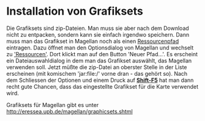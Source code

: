 <span id="top"></span>

# Installation von Grafiksets

Die Grafiksets sind zip-Dateien. Man muss sie aber nach dem Download
nicht zu entpacken, sondern kann sie einfach irgendwo speichern. Dann
muss man das Grafikset in Magellan noch als einen
[Ressourcenpfad](ressources/) eintragen. Dazu öffnet man den
Optionsdialog von Magellan und wechselt zu
['Ressourcen'](../menus/extras/options_ressources/). Dort klickt man
auf den Button 'Neuer Pfad...'. Es erscheint ein Dateiauswahldialog in
dem man das Grafikset auswählt, das Magellan verwenden soll. Jetzt müßte
die zip-Datei an oberster Stelle in der Liste erscheinen (mit komischem
'jar:file:/' vorne dran - das gehört so). Nach dem Schliessen der
Optionen und einem Druck auf **[Shift-F5](../menu/extras/reload/)**
hat man dann recht gute Chancen, dass das eingestellte Grafikset für die
Karte verwendet wird.

Grafiksets für Magellan gibt es unter
<http://eressea.upb.de/magellan/graphicsets.shtml>
